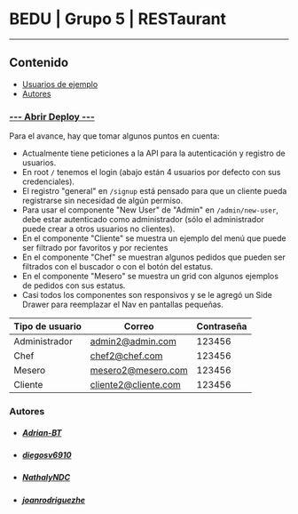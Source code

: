 # BEDU | Grupo 5 | RESTaurant
----
## Contenido
- [Usuarios de ejemplo](#usuarios)
- [Autores](#autores)

### [--- Abrir Deploy ---](https://joanrodriguezhe.github.io/BEDU_Grupo5)

Para el avance, hay que tomar algunos puntos en cuenta:

- Actualmente tiene peticiones a la API para la autenticación y registro de usuarios.
- En root ```/``` tenemos el login (abajo están 4 usuarios por defecto con sus credenciales).
- El registro "general"  en ```/signup``` está pensado para que un cliente pueda registrarse sin necesidad de algún permiso.
- Para usar el componente "New User" de "Admin" en ```/admin/new-user```, debe estar autenticado como administrador (sólo el administrador puede crear a otros usuarios no clientes).
- En el componente "Cliente" se muestra un ejemplo del menú que puede ser filtrado por favoritos y por recientes
- En el componente "Chef" se muestran algunos pedidos que pueden ser filtrados con el buscador o con el botón del estatus.
- En el componente "Mesero" se muestra un grid con algunos ejemplos de pedidos con sus estatus.
- Casi todos los componentes son responsivos y se le agregó un Side Drawer para reemplazar el Nav en pantallas pequeñas.

<a name="usuarios"></a>

| Tipo de usuario | Correo | Contraseña |
| ------------- | ------------- | ------------- |
| Administrador | admin2@admin.com | 123456 |
| Chef | chef2@chef.com | 123456 |
| Mesero | mesero2@mesero.com | 123456 |
| Cliente | cliente2@cliente.com | 123456 |



<a name="autores"></a>

### Autores
- ##### [Adrian-BT](https://github.com/Adrian-BT)
- ##### [diegosv6910](https://github.com/diegosv6910)
- ##### [NathalyNDC](https://github.com/NathalyNDC)
- ##### [joanrodriguezhe](https://github.com/joanrodriguezhe)
